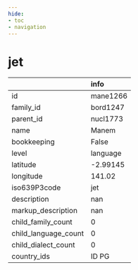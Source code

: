 ```yaml
---
hide:
- toc
- navigation
---
```

# jet
|                      | info     |
|:---------------------|:---------|
| id                   | mane1266 |
| family_id            | bord1247 |
| parent_id            | nucl1773 |
| name                 | Manem    |
| bookkeeping          | False    |
| level                | language |
| latitude             | -2.99145 |
| longitude            | 141.02   |
| iso639P3code         | jet      |
| description          | nan      |
| markup_description   | nan      |
| child_family_count   | 0        |
| child_language_count | 0        |
| child_dialect_count  | 0        |
| country_ids          | ID PG    |